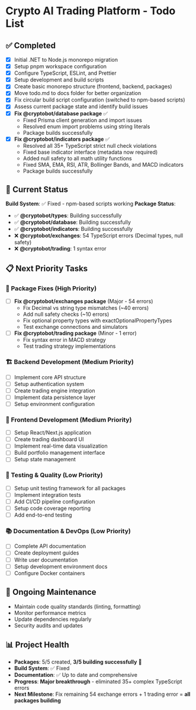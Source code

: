 # Crypto AI Trading Platform - Todo List

## ✅ Completed
- [x] Initial .NET to Node.js monorepo migration
- [x] Setup pnpm workspace configuration  
- [x] Configure TypeScript, ESLint, and Prettier
- [x] Setup development and build scripts
- [x] Create basic monorepo structure (frontend, backend, packages)
- [x] Move todo.md to docs folder for better organization
- [x] Fix circular build script configuration (switched to npm-based scripts)
- [x] Assess current package state and identify build issues
- [x] **Fix @cryptobot/database package** ✅ 
  - Fixed Prisma client generation and import issues
  - Resolved enum import problems using string literals
  - Package builds successfully
- [x] **Fix @cryptobot/indicators package** ✅
  - Resolved all 35+ TypeScript strict null check violations
  - Fixed base indicator interface (metadata now required)
  - Added null safety to all math utility functions
  - Fixed SMA, EMA, RSI, ATR, Bollinger Bands, and MACD indicators
  - Package builds successfully

## 🚧 Current Status
**Build System**: ✅ Fixed - npm-based scripts working
**Package Status**: 
- ✅ **@cryptobot/types**: Building successfully
- ✅ **@cryptobot/database**: Building successfully 
- ✅ **@cryptobot/indicators**: Building successfully
- ❌ **@cryptobot/exchanges**: 54 TypeScript errors (Decimal types, null safety)
- ❌ **@cryptobot/trading**: 1 syntax error

## 📋 Next Priority Tasks

### 🔧 Package Fixes (High Priority)
- [ ] **Fix @cryptobot/exchanges package** (Major - 54 errors)
  - Fix Decimal vs string type mismatches (~40 errors)
  - Add null safety checks (~10 errors)
  - Fix optional property types with exactOptionalPropertyTypes
  - Test exchange connections and simulators
- [ ] **Fix @cryptobot/trading package** (Minor - 1 error)
  - Fix syntax error in MACD strategy
  - Test trading strategy implementations

### 🏗️ Backend Development (Medium Priority)
- [ ] Implement core API structure
- [ ] Setup authentication system  
- [ ] Create trading engine integration
- [ ] Implement data persistence layer
- [ ] Setup environment configuration

### 🎨 Frontend Development (Medium Priority)  
- [ ] Setup React/Next.js application
- [ ] Create trading dashboard UI
- [ ] Implement real-time data visualization
- [ ] Build portfolio management interface
- [ ] Setup state management

### 🧪 Testing & Quality (Low Priority)
- [ ] Setup unit testing framework for all packages
- [ ] Implement integration tests
- [ ] Add CI/CD pipeline configuration
- [ ] Setup code coverage reporting
- [ ] Add end-to-end testing

### 📚 Documentation & DevOps (Low Priority)
- [ ] Complete API documentation
- [ ] Create deployment guides  
- [ ] Write user documentation
- [ ] Setup development environment docs
- [ ] Configure Docker containers

## 🔄 Ongoing Maintenance
- Maintain code quality standards (linting, formatting)
- Monitor performance metrics
- Update dependencies regularly
- Security audits and updates

## 📊 Project Health
- **Packages**: 5/5 created, **3/5 building successfully** 🎉
- **Build System**: ✅ Fixed
- **Documentation**: ✅ Up to date and comprehensive
- **Progress**: **Major breakthrough** - eliminated 35+ complex TypeScript errors
- **Next Milestone**: Fix remaining 54 exchange errors + 1 trading error = **all packages building**